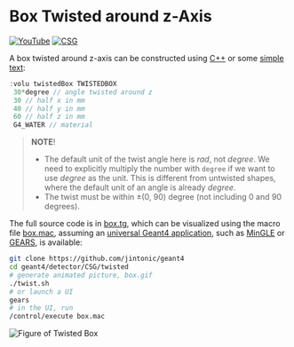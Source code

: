 # Box Twisted around z-Axis

[![YouTube](https://img.shields.io/badge/You-Tube-red?style=flat)](https://youtube.com/shorts/UJj5P-OLMF0)
[![CSG](https://img.shields.io/badge/CSG-Solids-blue?style=flat)](../..)

A box twisted around z-axis can be constructed using [C++][] or some [simple text](../..):

```cpp
:volu twistedBox TWISTEDBOX
 30*degree // angle twisted around z
 30 // half x in mm
 40 // half y in mm
 60 // half z in mm
 G4_WATER // material
```
> **NOTE**!
>
> - The default unit of the twist angle here is *rad*, not *degree*. We need to explicitly multiply the number with `degree` if we want to use *degree* as the unit. This is different from untwisted shapes, where the default unit of an angle is already *degree*.
> - The twist must be within ±(0, 90) degree (not including 0 and 90 degrees).

The full source code is in [box.tg][], which can be visualized using the macro file [box.mac][], assuming an [universal Geant4 application][], such as [MinGLE][] or [GEARS][], is available:

```sh
git clone https://github.com/jintonic/geant4
cd geant4/detector/CSG/twisted
# generate animated picture, box.gif
./twist.sh
# or launch a UI
gears
# in the UI, run
/control/execute box.mac
```

![Figure of Twisted Box](https://geant4-userdoc.web.cern.ch/UsersGuides/ForApplicationDeveloper/html/_images/aTwistedBox.jpg)

[C++]: https://geant4-userdoc.web.cern.ch/UsersGuides/ForApplicationDeveloper/html/Detector/Geometry/geomSolids.html#constructed-solid-geometry-csg-solids
[box.tg]: https://github.com/jintonic/geant4/blob/main/detector/CSG/twisted/box.tg
[box.mac]: https://github.com/jintonic/geant4/blob/main/detector/CSG/twisted/box.mac
[universal Geant4 application]: https://youtu.be/3g9CkyBS31o
[MinGLE]: https://github.com/jintonic/mingle
[GEARS]: https://github.com/jintonic/gears

